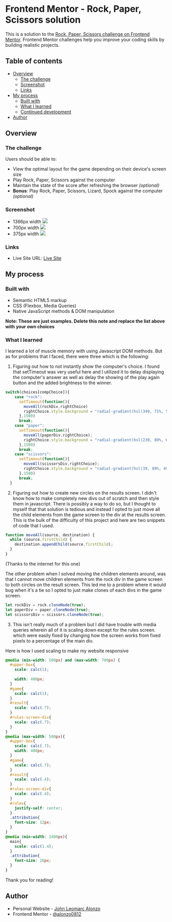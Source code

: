 # Frontend Mentor - Rock, Paper, Scissors solution

This is a solution to the [Rock, Paper, Scissors challenge on Frontend Mentor](https://www.frontendmentor.io/challenges/rock-paper-scissors-game-pTgwgvgH). Frontend Mentor challenges help you improve your coding skills by building realistic projects. 

## Table of contents

- [Overview](#overview)
  - [The challenge](#the-challenge)
  - [Screenshot](#screenshot)
  - [Links](#links)
- [My process](#my-process)
  - [Built with](#built-with)
  - [What I learned](#what-i-learned)
  - [Continued development](#continued-development)
- [Author](#author)


## Overview

### The challenge

Users should be able to:

- View the optimal layout for the game depending on their device's screen size
- Play Rock, Paper, Scissors against the computer
- Maintain the state of the score after refreshing the browser _(optional)_
- **Bonus**: Play Rock, Paper, Scissors, Lizard, Spock against the computer _(optional)_

### Screenshot

- 1366px width
![](./screenshot.png)
- 700px width
![](./700pxscreenshot.png)
- 375px width
![](./375pxscreenshot.png)

### Links

- Live Site URL: [Live Site](alonzo0812.github.io/rps-website/)

## My process

### Built with

- Semantic HTML5 markup
- CSS (Flexbox, Media Queries)
- Native JavaScript methods & DOM manipulation

**Note: These are just examples. Delete this note and replace the list above with your own choices**

### What I learned

I learned a lot of muscle memory with using Javascript DOM methods. But as for problems that I faced, there were three which is the following:

1. Figuring out how to not instantly show the computer's choice. I found that setTimeout was very useful here and I utilized it to delay displaying the computer's answer as well as delay the showing of the play again button and the added brightness to the winner.

```js
switch(choices[compChoice]){
    case "rock":
      setTimeout(function(){
        moveAll(rockDiv,rightChoice)
        rightChoice.style.background = "radial-gradient(hsl(349, 71%, 52%), hsl(349, 70%, 56%))"
      },1500)
      break;
    case "paper":
      setTimeout(function(){
        moveAll(paperDiv,rightChoice);
        rightChoice.style.background = "radial-gradient(hsl(230, 89%, 62%) , hsl(230, 89%, 65%))";
      },1500)
      break;
    case "scissors":
      setTimeout(function(){
        moveAll(scissorsDiv,rightChoice);
        rightChoice.style.background = "radial-gradient(hsl(39, 89%, 49%),hsl(40, 84%, 53%))"
      },1500)
      break;
  }
```


2.  Figuring out how to create new circles on the results screen. I didn't know how to make completely new divs out of scratch and then style them in javascript. There is possibly a way to do so, but I thought to myself that that solution is tedious and instead I opted to just move all the child elements from the game screen to the div at the results screen. This is the bulk of the difficulty of this project and here are two snippets of code that I used.


```js
function moveAll(source, destination) {
  while (source.firstChild) {
    destination.appendChild(source.firstChild);
  }
}
```
(Thanks to the internet for this one)

The other problem when I solved moving the children elements around, was that I cannot move children elements from the rock div in the game screen to both circles on the result screen. This led me to a problem where it would bug when it's a tie so I opted to just make clones of each divs in the game screen.
```js
let rockDiv = rock.cloneNode(true);
let paperDiv = paper.cloneNode(true);
let scissorsDiv = scissors.cloneNode(true);
```

3. This isn't really much of a problem but I did have trouble with media queries wherein all of it is scaling down except for the rules screen. which were easily fixed by changing how the screen works from fixed pixels to a percentage of the main div.

Here is how I used scaling to make my website responsive
```css
@media (min-width: 500px) and (max-width: 780px) {
  #upper-box{
    scale: calc(1);
    
    width: 400px;
  }
  #game{
    scale: calc(1);
  }
  #result{
    scale: calc(.7);
  }
  #rules-screen-div{
    scale: calc(.7);
  }
}
@media (max-width: 500px){
  #upper-box{
    scale: calc(.7);
    width: 400px;
  }
  #game{
    scale: calc(.7);
  }
  #result{
    scale: calc(.4);
  }
  #rules-screen-div{
    scale: calc(.4);
  }
  #rules{
    justify-self: center;
  }
  .attribution{
    font-size: 12px;
  }
}
@media (min-width: 2400px){
  main{
    scale: calc(1.4);
  }
  .attribution{
    font-size: 26px;
  }
}
```


Thank you for reading!

## Author

- Personal Website - [John Leomarc Alonzo](acelmor.com)
- Frontend Mentor - [@alonzo0812](https://www.frontendmentor.io/profile/alonzo0812)




